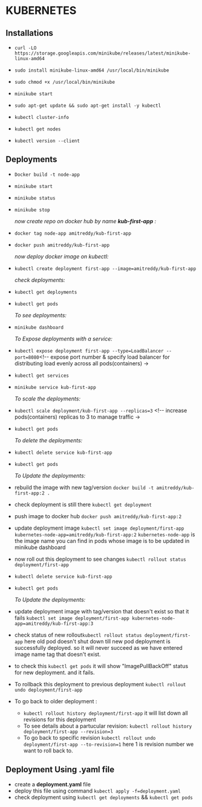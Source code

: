 # KUBERNETES

## Installations

- `curl -LO https://storage.googleapis.com/minikube/releases/latest/minikube-linux-amd64`
- `sudo install minikube-linux-amd64 /usr/local/bin/minikube`
- `sudo chmod +x /usr/local/bin/minikube`
- `minikube start`

- `sudo apt-get update && sudo apt-get install -y kubectl`
  <!-- or run this command: sudo snap install kubectl -->
- `kubectl cluster-info`
- `kubectl get nodes`
- `kubectl version --client` <!-- to check installed kubectl -->

## Deployments

- `Docker build -t node-app`
- `minikube start`
- `minikube status`
- `minikube stop`

  *now create repo on docker hub by name **kub-first-app** :*

- `docker tag node-app amitreddy/kub-first-app`
- `docker push amitreddy/kub-first-app`

  *now deploy docker image on kubectl:*

- `kubectl create deployment first-app --image=amitreddy/kub-first-app`

  *check deployments:*

- `kubectl get deployments`
- `kubectl get pods`

  *To see deployments:*

- `minikube dashboard`

  *To Expose deployments with a service:*

- `kubectl expose deployment first-app --type=LoadBalancer --port=8080`<!-- expose port number  & specify load balancer for distributing load evenly across all pods(containers) ->
- `kubectl get services`
- `minikube service kub-first-app` <!-- it will show port number for deplyed service and also rdirect to this service on browser-->

  *To scale the deployments:*

- `kubectl scale deployment/kub-first-app --replicas=3` <!-- increase pods(containers) replicas to 3 to manage traffic ->
- `kubectl get pods`

  *To delete the deployments:*

- `kubectl delete service kub-first-app`
- `kubectl get pods`

  *To Update the deployments:*
- rebuild the image with new tag/version `docker build -t amitreddy/kub-first-app:2 .`
- check deployment is still there `kubectl get deployment`
- push image to docker hub `docker push amitreddy/kub-first-app:2`
- update deployment image `kubectl set image deployment/first-app kubernetes-node-app=amitreddy/kub-first-app:2` 
  `kubernetes-node-app` is the image name you can find in pods whose image is to be updated in minikube dashboard
- now roll out this deployment to see changes `kubectl rollout status deployment/first-app`
- `kubectl delete service kub-first-app`
- `kubectl get pods`

  *To Update the deployments:*
- update deployment image with tag/version that doesn't exist so that it fails `kubectl set image deployment/first-app kubernetes-node-app=amitreddy/kub-first-app:3`
- check status of new rollout`kubectl rollout status deployment/first-app`
  here old pod doesn't shut down till new pod deployment is successfully deployed. so it will never succeed as we have entered image name tag that doesn't exist.
- to check this `kubectl get pods` it will show "ImagePullBackOff" status for new deployment. and it fails.
- To rollback this deployment to previous deployment `kubectl rollout undo deployment/first-app`
- To go back to older deployment :
  - `kubectl rollout history deployment/first-app` it will list down all revisions for this deployment
  - To see details about a partucular revision: `kubectl rollout history deployment/first-app --revision=3`
  - To go back to specific revision `kubectl rollout undo deployment/first-app --to-revision=1` here 1 is revision number we want to roll back to.

## Deployment Using .yaml file

- create a **deployment.yaml** file
- deploy this file using command `kubectl apply -f=deployment.yaml`
- check deployment using `kubectl get deployments` && `kubectl get pods`
